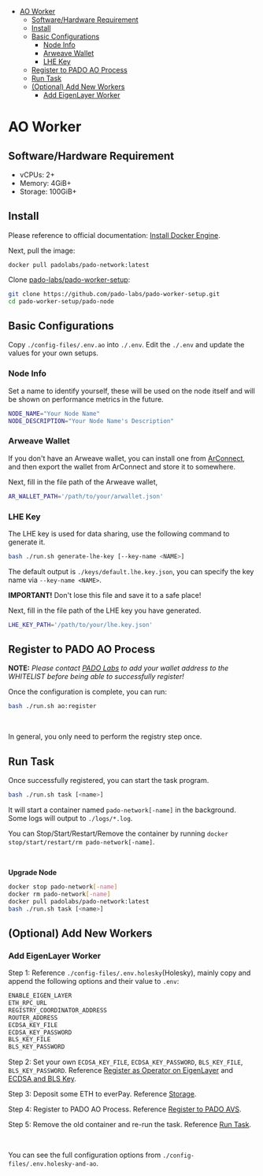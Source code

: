 
- [AO Worker](#ao-worker)
  - [Software/Hardware Requirement](#softwarehardware-requirement)
  - [Install](#install)
  - [Basic Configurations](#basic-configurations)
    - [Node Info](#node-info)
    - [Arweave Wallet](#arweave-wallet)
    - [LHE Key](#lhe-key)
  - [Register to PADO AO Process](#register-to-pado-ao-process)
  - [Run Task](#run-task)
  - [(Optional) Add New Workers](#optional-add-new-workers)
    - [Add EigenLayer Worker](#add-eigenlayer-worker)


# AO Worker


## Software/Hardware Requirement 

- vCPUs: 2+
- Memory: 4GiB+
- Storage: 100GiB+


## Install

Please reference to official documentation: [Install Docker Engine](https://docs.docker.com/engine/install/).

Next, pull the image:

```shell
docker pull padolabs/pado-network:latest
```

Clone [pado-labs/pado-worker-setup](https://github.com/pado-labs/pado-worker-setup):
```sh
git clone https://github.com/pado-labs/pado-worker-setup.git
cd pado-worker-setup/pado-node
```

## Basic Configurations

Copy `./config-files/.env.ao` into `./.env`. Edit the `./.env` and update the values for your own setups.


### Node Info

Set a name to identify yourself, these will be used on the node itself and will be shown on performance metrics in the future.

```sh
NODE_NAME="Your Node Name"
NODE_DESCRIPTION="Your Node Name's Description"
```


### Arweave Wallet

If you don't have an Arweave wallet, you can install one from [ArConnect](https://www.arconnect.io/download), and then export the wallet from ArConnect and store it to somewhere.

Next, fill in the file path of the Arweave wallet,

```sh
AR_WALLET_PATH='/path/to/your/arwallet.json'
```


### LHE Key

The LHE key is used for data sharing, use the following command to generate it.

```sh
bash ./run.sh generate-lhe-key [--key-name <NAME>]
```

The default output is `./keys/default.lhe.key.json`, you can specify the key name via `--key-name <NAME>`.

**IMPORTANT!** Don't lose this file and save it to a safe place!

Next, fill in the file path of the LHE key you have generated.

```sh
LHE_KEY_PATH='/path/to/your/lhe.key.json'
```




## Register to PADO AO Process

**NOTE:** *Please contact [PADO Labs](https://discord.gg/YxJftNRxhh) to add your wallet address to the WHITELIST before being able to successfully register!*

Once the configuration is complete, you can run:

```sh
bash ./run.sh ao:register
```

<br/>

In general, you only need to perform the registry step once.


## Run Task

Once successfully registered, you can start the task program.

```sh
bash ./run.sh task [<name>]
```

It will start a container named `pado-network[-name]` in the background. Some logs will output to `./logs/*.log`.

You can Stop/Start/Restart/Remove the container by running `docker stop/start/restart/rm pado-network[-name]`.

<br/>

**Upgrade Node**

```sh
docker stop pado-network[-name]
docker rm pado-network[-name]
docker pull padolabs/pado-network:latest
bash ./run.sh task [<name>]
```

## (Optional) Add New Workers

### Add EigenLayer Worker

Step 1: Reference `./config-files/.env.holesky`(Holesky), mainly copy and append the following options and their value to `.env`:

```sh
ENABLE_EIGEN_LAYER
ETH_RPC_URL
REGISTRY_COORDINATOR_ADDRESS
ROUTER_ADDRESS
ECDSA_KEY_FILE
ECDSA_KEY_PASSWORD
BLS_KEY_FILE
BLS_KEY_PASSWORD
```

Step 2: Set your own `ECDSA_KEY_FILE`, `ECDSA_KEY_PASSWORD`, `BLS_KEY_FILE`, `BLS_KEY_PASSWORD`. Reference [Register as Operator on EigenLayer](./README-EigenLayerWorker.md#register-as-operator-on-eigenlayer) and [ECDSA and BLS Key](./README-EigenLayerWorker.md#ecdsa-and-bls-key).

Step 3: Deposit some ETH to everPay. Reference [Storage](./README-EigenLayerWorker.md#storage).

Step 4: Register to PADO AO Process. Reference [Register to PADO AVS](./README-EigenLayerWorker.md#register-to-pado-avs).

Step 5: Remove the old container and re-run the task. Reference [Run Task](#run-task).

<br/>

You can see the full configuration options from `./config-files/.env.holesky-and-ao`.

